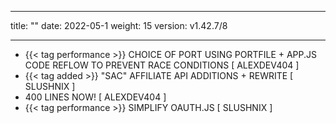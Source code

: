 
---
title: ""
date: 2022-05-1
weight: 15
version: v1.42.7/8



---

- {{< tag performance >}} CHOICE OF PORT USING PORTFILE + APP.JS CODE REFLOW TO PREVENT RACE CONDITIONS [ ALEXDEV404 ]
- {{< tag added >}} "SAC" AFFILIATE API ADDITIONS + REWRITE [ SLUSHNIX ]
- 400 LINES NOW! [ ALEXDEV404 ]
- {{< tag performance >}} SIMPLIFY OAUTH.JS [ SLUSHNIX ]
